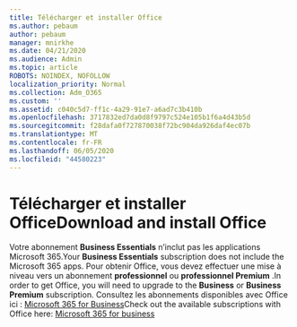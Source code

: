 ```yaml
---
title: Télécharger et installer Office
ms.author: pebaum
author: pebaum
manager: mnirkhe
ms.date: 04/21/2020
ms.audience: Admin
ms.topic: article
ROBOTS: NOINDEX, NOFOLLOW
localization_priority: Normal
ms.collection: Adm_O365
ms.custom: ''
ms.assetid: c040c5d7-ff1c-4a29-91e7-a6ad7c3b410b
ms.openlocfilehash: 3717832ed7da0d8f9797c524e105b1f6a4d43b5d
ms.sourcegitcommit: f28dafa0f727870038f72bc904da926daf4ec07b
ms.translationtype: MT
ms.contentlocale: fr-FR
ms.lasthandoff: 06/05/2020
ms.locfileid: "44580223"
---
```

# <a name="download-and-install-office"></a><span data-ttu-id="31e4c-102">Télécharger et installer Office</span><span class="sxs-lookup"><span data-stu-id="31e4c-102">Download and install Office</span></span>

<span data-ttu-id="31e4c-103">Votre abonnement **Business Essentials** n’inclut pas les applications Microsoft 365.</span><span class="sxs-lookup"><span data-stu-id="31e4c-103">Your **Business Essentials** subscription does not include the Microsoft 365 apps.</span></span> <span data-ttu-id="31e4c-104">Pour obtenir Office, vous devez effectuer une mise à niveau vers un abonnement **professionnel** ou **professionnel Premium** .</span><span class="sxs-lookup"><span data-stu-id="31e4c-104">In order to get Office, you will need to upgrade to the **Business** or **Business Premium** subscription.</span></span> <span data-ttu-id="31e4c-105">Consultez les abonnements disponibles avec Office ici : [Microsoft 365 for Business](https://products.office.com/compare-all-microsoft-office-products?tab=2)</span><span class="sxs-lookup"><span data-stu-id="31e4c-105">Check out the available subscriptions with Office here: [Microsoft 365 for business](https://products.office.com/compare-all-microsoft-office-products?tab=2)</span></span>
  


